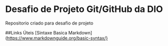 # Desafio de Projeto Git/GitHub da DIO
Repositorio criado para desafio de projeto

##Links Úteis
[Sintaxe Basica Markdown] (https://www.markdownguide.org/basic-syntax/}

